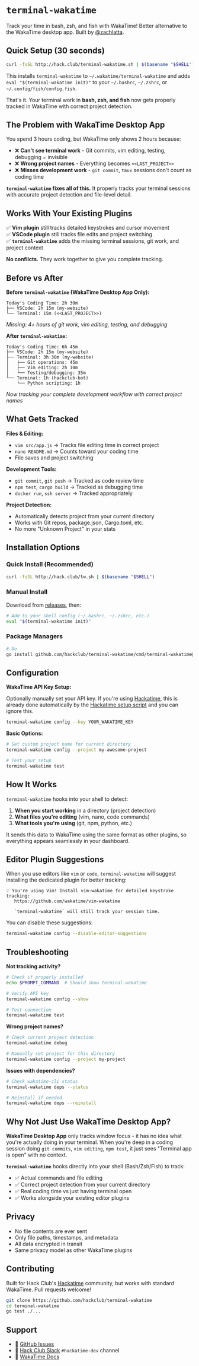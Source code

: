 # `terminal-wakatime`

Track your time in bash, zsh, and fish with WakaTime! Better alternative to the WakaTime desktop app. Built by [@zachlatta](https://github.com/zachlatta).

## Quick Setup (30 seconds)

```bash
curl -fsSL http://hack.club/terminal-wakatime.sh | $(basename "$SHELL")
```

This installs `terminal-wakatime` to `~/.wakatime/terminal-wakatime` and adds `eval "$(terminal-wakatime init)"` to your `~/.bashrc`, `~/.zshrc`, or `~/.config/fish/config.fish`.

That's it. Your terminal work in **bash, zsh, and fish** now gets properly tracked in WakaTime with correct project detection.

## The Problem with WakaTime Desktop App

You spend 3 hours coding, but WakaTime only shows 2 hours because:

- ❌ **Can't see terminal work** - Git commits, vim editing, testing, debugging = invisible
- ❌ **Wrong project names** - Everything becomes `<<LAST_PROJECT>>`
- ❌ **Misses development work** - `git commit`, `tmux` sessions don't count as coding time

**`terminal-wakatime` fixes all of this.** It properly tracks your terminal sessions with accurate project detection and file-level detail.

## Works With Your Existing Plugins

✅ **Vim plugin** still tracks detailed keystrokes and cursor movement  
✅ **VSCode plugin** still tracks file edits and project switching  
✅ **`terminal-wakatime`** adds the missing terminal sessions, git work, and project context

**No conflicts.** They work together to give you complete tracking.

## Before vs After

**Before `terminal-wakatime` (WakaTime Desktop App Only):**

```
Today's Coding Time: 2h 30m
├── VSCode: 2h 15m (my-website)
└── Terminal: 15m (<<LAST_PROJECT>>)
```

*Missing: 4+ hours of git work, vim editing, testing, and debugging*

**After `terminal-wakatime`:**

```
Today's Coding Time: 6h 45m
├── VSCode: 2h 15m (my-website) 
├── Terminal: 3h 30m (my-website)
│   ├── Git operations: 45m
│   ├── Vim editing: 2h 10m  
│   └── Testing/debugging: 35m
└── Terminal: 1h (hackclub-bot)
    └── Python scripting: 1h
```

*Now tracking your complete development workflow with correct project names*

## What Gets Tracked

**Files & Editing:**

- `vim src/app.js` → Tracks file editing time in correct project
- `nano README.md` → Counts toward your coding time
- File saves and project switching

**Development Tools:**

- `git commit`, `git push` → Tracked as code review time
- `npm test`, `cargo build` → Tracked as debugging time  
- `docker run`, `ssh server` → Tracked appropriately

**Project Detection:**

- Automatically detects project from your current directory
- Works with Git repos, package.json, Cargo.toml, etc.
- No more "Unknown Project" in your stats

## Installation Options

### Quick Install (Recommended)

```bash
curl -fsSL http://hack.club/tw.sh | $(basename "$SHELL")
```

### Manual Install

Download from [releases](https://github.com/hackclub/terminal-wakatime/releases), then:

```bash
# Add to your shell config (~/.bashrc, ~/.zshrc, etc.)
eval "$(terminal-wakatime init)"
```

### Package Managers

```bash
# Go
go install github.com/hackclub/terminal-wakatime/cmd/terminal-wakatime@latest
```

## Configuration

**WakaTime API Key Setup:**

Optionally manually set your API key. If you're using [Hackatime](https://hackatime.hackclub.com), this is already done automatically by the [Hackatime setup script](https://hackatime.hackclub.com/my/wakatime_setup) and you can ignore this.

```bash
terminal-wakatime config --key YOUR_WAKATIME_KEY
```

**Basic Options:**

```bash
# Set custom project name for current directory
terminal-wakatime config --project my-awesome-project

# Test your setup
terminal-wakatime test
```

## How It Works

`terminal-wakatime` hooks into your shell to detect:

1. **When you start working** in a directory (project detection)
2. **What files you're editing** (vim, nano, code commands)  
3. **What tools you're using** (git, npm, python, etc.)

It sends this data to WakaTime using the same format as other plugins, so everything appears seamlessly in your dashboard.

## Editor Plugin Suggestions

When you use editors like `vim` or `code`, `terminal-wakatime` will suggest installing the dedicated plugin for better tracking:

```
💡 You're using Vim! Install vim-wakatime for detailed keystroke tracking:
   https://github.com/wakatime/vim-wakatime
   
   `terminal-wakatime` will still track your session time.
```

You can disable these suggestions:

```bash
terminal-wakatime config --disable-editor-suggestions
```

## Troubleshooting

**Not tracking activity?**

```bash
# Check if properly installed
echo $PROMPT_COMMAND  # Should show terminal-wakatime

# Verify API key
terminal-wakatime config --show

# Test connection
terminal-wakatime test
```

**Wrong project names?**

```bash
# Check current project detection
terminal-wakatime debug

# Manually set project for this directory
terminal-wakatime config --project my-project
```

**Issues with dependencies?**

```bash
# Check wakatime-cli status
terminal-wakatime deps --status

# Reinstall if needed
terminal-wakatime deps --reinstall
```

## Why Not Just Use WakaTime Desktop App?

**WakaTime Desktop App** only tracks window focus - it has no idea what you're actually doing in your terminal. When you're deep in a coding session doing `git commits`, `vim editing`, `npm test`, it just sees "Terminal app is open" with no context.

**`terminal-wakatime`** hooks directly into your shell (Bash/Zsh/Fish) to track:

- ✅ Actual commands and file editing
- ✅ Correct project detection from your current directory  
- ✅ Real coding time vs just having terminal open
- ✅ Works alongside your existing editor plugins

## Privacy

- No file contents are ever sent
- Only file paths, timestamps, and metadata
- All data encrypted in transit
- Same privacy model as other WakaTime plugins

## Contributing

Built for Hack Club's [Hackatime](https://hackatime.hackclub.com) community, but works with standard WakaTime. Pull requests welcome!

```bash
git clone https://github.com/hackclub/terminal-wakatime
cd terminal-wakatime
go test ./...
```

## Support

- 🐛 [GitHub Issues](https://github.com/hackclub/terminal-wakatime/issues)
- 💬 [Hack Club Slack](https://hackclub.com/slack) `#hackatime-dev` channel
- 📖 [WakaTime Docs](https://wakatime.com/help)

